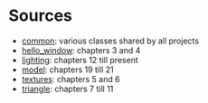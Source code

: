 # Sources

* [common](common/): various classes shared by all projects
* [hello_window](hello_window/): chapters 3 and 4
* [lighting](lighting/): chapters 12 till present
* [model](model/): chapters 19 till 21
* [textures](textures/): chapters 5 and 6
* [triangle](triangle/): chapters 7 till 11
